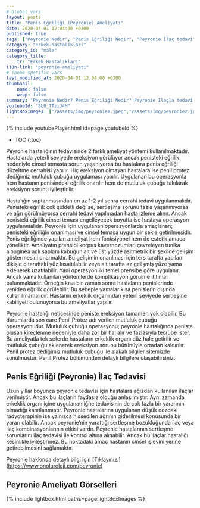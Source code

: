 ```yaml
---
# Global vars
layout: posts
title: "Penis Eğriliği (Peyronie) Ameliyatı"
date: 2020-04-01 12:04:00 +0300
published: true
tags: ["Peyronie Nedir", "Penis Eğriliği Nedir", "Peyronie İlaç tedavi", " Peyronie sebep", "Peyronie belirti", "Peyronie ameliyat", "Penis eğriliği düzeltme", "penis eğriliği ameliyatı", "mutluluk çubuğu ameliyatı", "Penil Protez Ameliyatı" , "Penis eğriliği ameliyatı nasıl olur" , "Peyronie" , "Penis Eğriliği" , "peyronie nedeni" , "peyronie teşhis" , "penis eğriliği nedeni" , "Penis neden eğrilir" ]
category: "erkek-hastaliklari"
category_id: "male"
category_title:
    tr: "Erkek Hastalıkları"
i18n-link: "peyronie-ameliyati"
# Theme specific vars
last_modified_at: 2020-04-01 12:04:00 +0300
thumbnail:
    name: false
    webp: false
summary: "Peyronie Nedir? Penis Eğriliği Nedir? Peyronie İlaçla tedavi edilir mi? Peyronie'nin sebebi? Peyronie belirtileri, Peyronie ameliyatları, Penis Eğriliği düzeltilmesi, penis eğriliği ameliyatı, mutluluk çubuğu ameliyatı, penil protez ameliyatı, Penis eğriliği nasıl düzeltilir, Penis eğriliği ameliyatı nasıl olur"
youtubeId: "BL0_TTziJ4M"
lightBoxImages: ["/assets/img/peyronie1.jpeg","/assets/img/peyronie2.jpeg","/assets/img/peyronie3.jpeg"]
---
```

{% include youtubePlayer.html id=page.youtubeId %}

* TOC
{:toc}

Peyronie hastalığının tedavisinde 2 farklı ameliyat yöntemi kullanılmaktadır. Hastalarda yeterli seviyede ereksiyon görülüyor ancak penisteki eğrilik nedeniyle cinsel temasta sorun yaşanıyorsa bu hastalara penis eğriliği düzeltme cerrahisi yapılır. Hiç ereksiyon olmayan hastalara ise penil protez dediğimiz mutluluk çubuğu uygulaması yapılır. Uygulanan bu operasyonla hem hastanın penisindeki eğrilik onarılır hem de mutluluk çubuğu takılarak ereksiyon sorunu iyileştirilir.

Hastalığın saptanmasından en az 1-2 yıl sonra cerrahi tedavi uygulanmalıdır. Penisteki eğrilik çok şiddetli değilse, sertleşme sorunu fazla yaşanmıyorsa ve ağrı görülmüyorsa cerrahi tedavi yapılmadan hasta izleme alınır. Ancak penisteki eğrilik cinsel teması engelleyecek boyutta ise hastaya operasyon uygulanmalıdır. Peyronie için uygulanan operasyonlarda amaçlanan; penisteki eğriliğin onarılması ve cinsel temasa uygun bir şekle getirilmesidir. Penis eğriliğinde yapılan ameliyat hem fonksiyonel hem de estetik amaca yöneliktir. Ameliyatın prensibi korpus kavernozumları çevreleyen tunika albuginea adlı saplam kabuğun alt ve üst yüzde asitmetrik bir şekilde gelişim göstermesini onarmaktır. Bu gelişimin onarılması için ters tarafta yapılan dikişle o taraftaki yüz kısaltılabilir veya alt tarafta az gelişmiş yüze yama eklenerek uzatılabilir. Yani operasyon iki temel prensibe göre uygulanır. Ancak yama kullanılan yöntemlerde komplikasyon görülme ihtimali bulunmaktadır. Örneğin kısa bir zaman sonra hastaların penislerinde yeniden eğrilik görülebilir. Bu sebeple yamalar kısa penislerin dışında kullanılmamalıdır. Hastanın erkeklik organından yeterli seviyede sertleşme kabiliyeti bulunuyorsa bu ameliyatlar yapılır.

Peyronie hastalığı neticesinde peniste ereksiyon tamamen yok olabilir. Bu durumlarda son çare Penil Protez adı verilen mutluluk çubuğu operasyonudur. Mutluluk çubuğu operasyonu; peyronie hastalığında peniste oluşan kireçlenme nedeniyle daha zor bir hal alır ve fazlasıyla tecrübe ister. Bu ameliyatla tek seferde hastaların erkeklik organı düz hale getirilir ve mutluluk çubuğu eklenerek ereksiyon sorunu bütünüyle ortadan kaldırılır. Penil protez dediğimiz mutluluk çubuğu ile alakalı bilgiler sitemizde sunulmuştur. Penil Protez bölümünden detaylı bilgilere ulaşabilirsiniz.

## Penis Eğriliği (Peyronie) İlaç Tedavisi

Uzun yıllar boyunca peyronie tedavisi için hastalara ağızdan kullanılan ilaçlar verilmiştir. Ancak bu ilaçların faydasız olduğu anlaşılmıştır. Aynı zamanda erkeklik organı içine uygulanan iğne tedavisinin de çok fazla bir yararının olmadığı kanıtlanmıştır. Peyronie hastalarına uygulanan düşük dozdaki radyoterapinin ise yalnızca hissedilen ağrının giderilmesi konusunda bir yararı olabilir. Ancak peyronie’nin yarattığı sertleşme bozukluğunda ilaç veya ilaç kombinasyonlarının etkisi vardır. Peyronie hastalarının sertleşme sorunlarını ilaç tedavisi ile kontrol altına alınabilir. Ancak bu ilaçlar hastalığı kesinlikle iyileştirmez. Bu noktadaki amaç hastanın cinsel işlevini yerine getirebilmesini sağlamaktır.



Peyronie hakkında detaylı bilgi için [Tıklayınız.] (https://www.onoluroloji.com/peyronie)



## Peyronie Ameliyatı Görselleri

{% include lightbox.html paths=page.lightBoxImages %}
